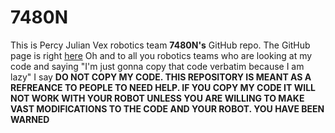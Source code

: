# 7480N
This is Percy Julian Vex robotics team **7480N's** GitHub repo. The GitHub page is right [here](https://msbundles.github.io/7480N/)
Oh and to all you robotics teams who are looking at my code and saying "I'm just gonna copy that code verbatim because I am lazy" I say **DO NOT COPY MY CODE. THIS REPOSITORY IS MEANT AS A REFREANCE TO PEOPLE TO NEED HELP. IF YOU COPY MY CODE IT WILL NOT WORK WITH YOUR ROBOT UNLESS YOU ARE WILLING TO MAKE VAST MODIFICATIONS TO THE CODE AND YOUR ROBOT. YOU HAVE BEEN WARNED** 

